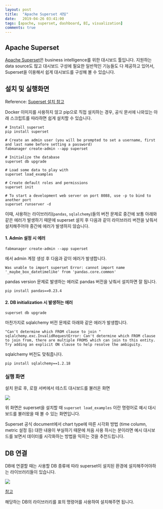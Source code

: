 ```yaml
---
layout: post
title:  "Apache Superset 세팅"
date:   2019-04-26 03:41:00
tags: [apache, superset, dashboard, BI, visualization]
comments: true
---
```


## Apache Superset

[Apache Superset](https://github.com/apache/incubator-superset)은 business intelligence를 위한 대시보드 툴입니다. 지원하는 data source도 많고 대시보드 구성에 필요한 일반적인 기능들도 다 제공하고 있어서, Superset을 이용해서 쉽게 대시보드를 구성해 볼 수 있습니다.

## 설치 및 실행화면

Reference: [Superset 설치 참고](https://superset.incubator.apache.org/installation.html)

Docker 이미지를 사용하지 않고 pip으로 직접 설치하는 경우, 공식 문서에 나와있는 아래 스크립트를 따라하면 쉽게 설치할 수 있습니다.

```
# Install superset
pip install superset

# Create an admin user (you will be prompted to set a username, first and last name before setting a password)
fabmanager create-admin --app superset

# Initialize the database
superset db upgrade

# Load some data to play with
superset load_examples

# Create default roles and permissions
superset init

# To start a development web server on port 8088, use -p to bind to another port
superset runserver -d
```

이때, 사용하는 라이브러리(`pandas`, `sqlalchemy`)들의 버전 문제로 중간에 보통 아래와 같은 에러가 발생하기 때문에 superset 설치 후 다음과 같이 라이브러리 버전을 낮춰서 설치해주어야 중간에 에러가 발생하지 않습니다.

#### 1. Admin 설정 시 에러
```
fabmanager create-admin --app superset
```

에서 admin 계정 생성 후 다음과 같이 에러가 발생합니다.

```
Was unable to import superset Error: cannot import name '_maybe_box_datetimelike' from 'pandas.core.common'
```

pandas version 문제로 발생하는 에러로 pandas 버전을 낮춰서 설치하면 잘 됩니다.

```
pip install pandas==0.23.4
```

#### 2. DB initialization 시 발생하는 에러

```
superset db upgrade
```

마찬가지로 sqlalchemy 버전 문제로 아래와 같은 에러가 발생합니다.

```
"Can't determine which FROM clause to join "
sqlalchemy.exc.InvalidRequestError: Can't determine which FROM clause to join from, there are multiple FROMS which can join to this entity. Try adding an explicit ON clause to help resolve the ambiguity.
```

sqlalchemy 버전도 맞춰줍니다.

```
pip install sqlalchemy==1.2.18
```

### 실행 화면

설치 완료 후, 로컬 서버에서 테스트 대시보드를 불러온 화면

![](https://user-images.githubusercontent.com/16538186/61559115-de734c00-aaa3-11e9-8c23-9a505229e7cb.png)

위 화면은 superset을 설치할 때 `superset load_examples` 이란 명령어로 예시 대시보드를 불러왔을 때 볼 수 있는 화면입니다. 

Superset 공식 document에서 chart type에 따른 시각화 방법 (time column, metric 설정 등) 대한 내용이 부실하기 때문에 처음 사용 하시는 분이라면 예시 대시보드를 보면서 데이터를 시각화하는 방법을 익히는 것을 추천드립니다.

## DB 연결

DB에 연결할 때는 사용할 DB 종류에 따라 superset이 설치된 환경에  설치해주어야하는 라이브러리들이 있습니다.

![](https://user-images.githubusercontent.com/16538186/61559127-e7fcb400-aaa3-11e9-9e95-5d880adf42e5.png)

[참고](https://superset.incubator.apache.org/installation.html#configuration)

해당하는 DB의 라이브러리를 표의 명령어를 사용하여 설치해주면 됩니다.

